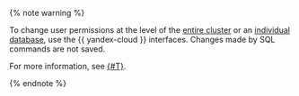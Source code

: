 {% note warning %}

To change user permissions at the level of the [entire cluster](../../managed-mysql/concepts/settings-list.md#setting-administrative-priveleges) or an [individual database](../../managed-mysql/operations/grant.md#grant-privilege), use the {{ yandex-cloud }} interfaces. Changes made by SQL commands are not saved.

For more information, see [{#T}](../../managed-mysql/concepts/user-rights.md).

{% endnote %}
